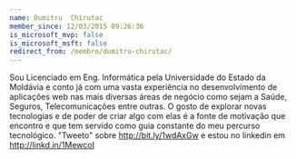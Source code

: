 ```yaml
---
name: Dumitru  Chirutac
member_since: 12/03/2015 09:26:36
is_microsoft_mvp: false
is_microsoft_msft: false
redirect_from: /membro/dumitru-chirutac/
---
```

Sou Licenciado em Eng. Informática pela Universidade do Estado da Moldávia e conto já com uma vasta experiência no desenvolvimento de aplicações web nas mais diversas áreas de negócio como sejam a Saúde, Seguros, Telecomunicações entre outras.
O gosto de explorar novas tecnologias e de poder de criar algo com elas é a fonte de motivação que encontro e que tem servido como guia constante do meu percurso  tecnológico.
"Tweeto" sobre http://bit.ly/1wdAxGw e estou no linkedin em http://linkd.in/1MewcoI